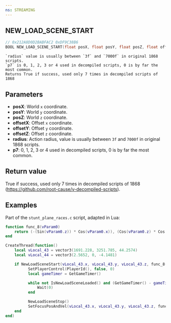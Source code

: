 ```yaml
---
ns: STREAMING
---
```

## NEW_LOAD_SCENE_START

```c
// 0x212A8D0D2BABFAC2 0xDF9C38B6
BOOL NEW_LOAD_SCENE_START(float posX, float posY, float posZ, float offsetX, float offsetY, float offsetZ, float radius, int p7);
```

```
`radius` value is usually between `3f` and `7000f` in original 1868 scripts.
`p7` is 0, 1, 2, 3 or 4 used in decompiled scripts, 0 is by far the most common.
Returns True if success, used only 7 times in decompiled scripts of 1868
```

## Parameters
* **posX**: World `x` coordinate.
* **posY**: World `y` coordinate.
* **posZ**: World `z` coordinate.
* **offsetX**: Offset `x` coordinate.
* **offsetY**: Offset `y` coordinate.
* **offsetZ**: Offset `z` coordinate.
* **radius**: Action radius, value is usually between `3f` and `7000f` in original 1868 scripts.
* **p7**: 0, 1, 2, 3 or 4 used in decompiled scripts, 0 is by far the most common.

## Return value
True if success, used only 7 times in decompiled scripts of 1868 (https://github.com/root-cause/v-decompiled-scripts).

## Examples
Part of the `stunt_plane_races.c` script, adapted in Lua:

```lua
function func_8(vParam0)
    return (-(Sin(vParam0.z)) * Cos(vParam0.x)), (Cos(vParam0.z) * Cos(vParam0.x)), Sin(vParam0.x)
end

CreateThread(function()
    local vLocal_43 = vector3(1691.228, 3251.785, 44.2574)
    local vLocal_44 = vector3(2.5652, 0, -4.1481)

    if NewLoadSceneStart(vLocal_43.x, vLocal_43.y, vLocal_43.z, func_8(vLocal_44), 4500.0, 0)) then
          SetPlayerControl(PlayerId(), false, 0)
          local gameTimer = GetGameTimer()

          while not IsNewLoadSceneLoaded() and (GetGameTimer() - gameTimer < 20) do
              Wait(0)
          end

          NewLoadSceneStop()
          SetFocusPosAndVel(vLocal_43.x, vLocal_43.y, vLocal_43.z, func_8(vLocal_44))
    end
end)
```
